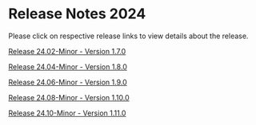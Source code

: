 # Release Notes 2024

Please click on respective release links to view details about the release.

[Release 24.02-Minor - Version 1.7.0](?path=docs/release-notes/Releases/2024/Release-Notes-24-02-Minor.md)<BR>

[Release 24.04-Minor - Version 1.8.0](?path=docs/release-notes/Releases/2024/Release-Notes-24-04-Minor.md)

[Release 24.06-Minor - Version 1.9.0](?path=docs/release-notes/Releases/2024/Release-Notes-24-06-Minor.md)

[Release 24.08-Minor - Version 1.10.0](?path=docs/release-notes/Releases/2024/Release-Notes-24-08-Minor.md)

[Release 24.10-Minor - Version 1.11.0](?path=docs/release-notes/Releases/2024/Release-Notes-24-10-Minor.md)